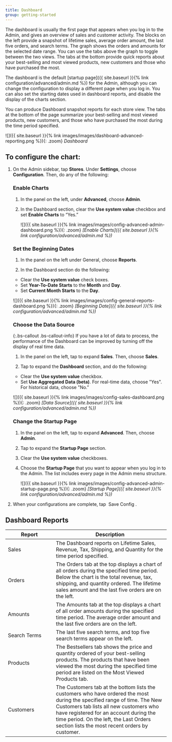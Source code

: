 ```yaml
---
title: Dashboard
group: getting-started
---
```


The dashboard is usually the first page that appears when you log in to the Admin, and gives an overview of sales and customer activity. The blocks on the left provide a snapshot of lifetime sales, average order amount, the last five orders, and search terms. The graph shows the orders and amounts for the selected date range. You can use the tabs above the graph to toggle between the two views. The tabs at the bottom provide quick reports about your best-selling and most viewed products, new customers and those who have purchased the most.

The dashboard is the default [startup page]({{ site.baseurl }}{% link configuration/advanced/admin.md %}) for the Admin, although you can change the configuration to display a different page when you log in. You can also set the starting dates used in dashboard reports, and disable the display of the charts section.

You can produce Dashboard snapshot reports for each store view. The tabs at the bottom of the page summarize your best-selling and most viewed products, new customers, and those who have purchased the most during the time period specified.

![]({{ site.baseurl }}{% link images/images/dashboard-advanced-reporting.png %}){: .zoom}
_Dashboard_

## To configure the chart:

1. On the Admin sidebar, tap **Stores**. Under **Settings**, choose **Configuration**. Then, do any of the following:

   ### Enable Charts

   1. In the panel on the left, under **Advanced**, choose **Admin**.

   2. In the Dashboard section, clear the **Use system value** checkbox and set **Enable Charts** to “Yes.”

      ![]({{ site.baseurl }}{% link images/images/config-advanced-admin-dashboard.png %}){: .zoom}
      _[Enable Charts]({{ site.baseurl }}{% link configuration/advanced/admin.md %})_

   ### Set the Beginning Dates

   1. In the panel on the left under General, choose **Reports**.

   2. In the Dashboard section do the following:

     * Clear the **Use system value** check boxes.
     * Set **Year-To-Date Starts** to the **Month** and **Day**.
     * Set **Current Month Starts** to the **Day**.

      ![]({{ site.baseurl }}{% link images/images/config-general-reports-dashboard.png %}){: .zoom}
      _[Beginning Date]({{ site.baseurl }}{% link configuration/advanced/admin.md %})_

   ### Choose the Data Source

   {:.bs-callout .bs-callout-info}
   If you have a lot of data to process, the performance of the Dashboard can be improved by turning off the display of real time data.

   1. In the panel on the left, tap to expand **Sales**. Then, choose **Sales**.

   2. Tap to expand the **Dashboard** section, and do the following:

     * Clear the **Use system value** checkbox.
     * Set **Use Aggregated Data (beta)**. For real-time data, choose "Yes". For historical data, choose "No.”

      ![]({{ site.baseurl }}{% link images/images/config-sales-dashboard.png %}){: .zoom}
      _[Data Source]({{ site.baseurl }}{% link configuration/advanced/admin.md %})_

   ### Change the Startup Page

   1. In the panel on the left, tap to expand **Advanced**. Then, choose **Admin**.
 
   1. Tap to expand the **Startup Page** section.

   1. Clear the **Use system value** checkboxes.

   1. Choose the **Startup Page** that you want to appear when you log in to the Admin. The list includes every page in the Admin menu structure.

      ![]({{ site.baseurl }}{% link images/images/config-advanced-admin-startup-page.png %}){: .zoom}
      _[Startup Page]({{ site.baseurl }}{% link configuration/advanced/admin.md %})_

1. When your configurations are complete, tap <span class="btn"> Save Config </span>.

## Dashboard Reports

<table>
      <col WIDTH="150">
	   <col WIDTH="auto">
      <thead>
         <tr>
            <th>Report</th>
            <th>Description</th>
         </tr>
      </thead>
      <tbody>
         <tr>
            <td>Sales</td>
            <td>The Dashboard reports on Lifetime Sales, Revenue, Tax, Shipping, and Quantity for the time period specified.</td>
         </tr>
         <tr>
            <td>Orders</td>
            <td>The Orders tab at the top displays a chart of all orders during the specified time period. Below the chart is the total revenue, tax, shipping, and quantity ordered. The lifetime sales amount and the last five orders are on the left. </td>
         </tr>
         <tr>
            <td>Amounts</td>
            <td>The Amounts tab at the top displays a chart of all order amounts during the specified time period. The average order amount and the last five orders are  on the left.</td>
         </tr>
         <tr>
            <td>Search Terms</td>
            <td>The last five search terms, and top five search terms appear on the left.</td>
         </tr>
         <tr>
            <td>Products</td>
            <td>The Bestsellers tab shows the price and quantity ordered of your best-selling products. The products that have been viewed the most during the specified time period are listed on the Most Viewed Products tab.</td>
         </tr>
         <tr>
            <td>Customers</td>
            <td>The Customers tab at the bottom lists the customers who have ordered the most during the specified range of time. The New Customers tab lists all new customers who have registered for an account during the time period. On the left, the Last Orders section  lists the most recent orders by customer.</td>
         </tr>
      </tbody>
   </table>
